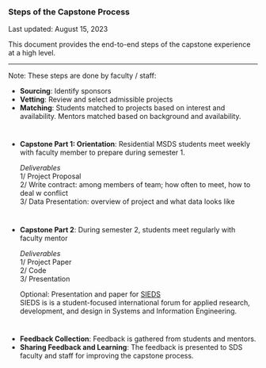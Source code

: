 ### Steps of the Capstone Process
Last updated: August 15, 2023

This document provides the end-to-end steps of the capstone experience at a high level.

---

Note: These steps are done by faculty / staff:  
- **Sourcing**: Identify sponsors
- **Vetting**: Review and select admissible projects  
- **Matching**: Students matched to projects based on interest and availability. Mentors matched based on background and availability.

#

- **Capstone Part 1: Orientation**: Residential MSDS students meet weekly with faculty member to prepare during semester 1.  

  *Deliverables*  
  1/ Project Proposal  
  2/ Write contract: among members of team; how often to meet, how to deal w conflict  
  3/ Data Presentation: overview of project and what data looks like  

#

- **Capstone Part 2**: During semester 2, students meet regularly with faculty mentor  

  *Deliverables*  
  1/ Project Paper  
  2/ Code  
  3/ Presentation  

  Optional: Presentation and paper for [SIEDS](https://engineering.virginia.edu/ieee-sieds)  
  SIEDS is is a student-focused international forum for applied research, development, and design in Systems and Information Engineering. 

#

- **Feedback Collection**: Feedback is gathered from students and mentors.  
- **Sharing Feedback and Learning**: The feedback is presented to SDS faculty and staff for improving the capstone process.

#

